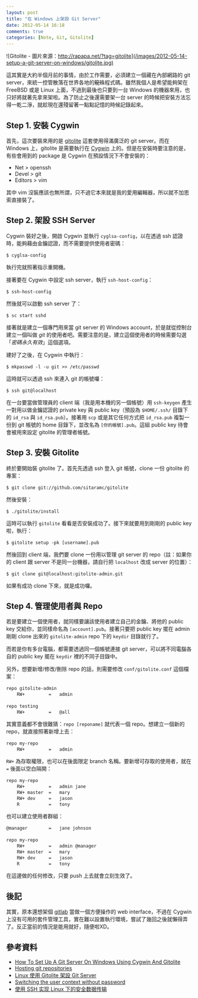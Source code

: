 ```yaml
---
layout: post
title: "在 Windows 上架設 Git Server"
date: 2012-05-14 16:18
comments: true
categories: [Note, Git, Gitolite]
---
```


![Gitolite - 圖片來源：http://rapapa.net/?tag=gitolite](/images/2012-05-14-setup-a-git-server-on-windows/gitolite.jpg)

這其實是大約半個月前的事情，由於工作需要，必須建立一個藏在內部網路的 git server，來統一控管散落在世界各地的<del>龍珠</del>程式碼。雖然我個人是希望能夠架在 FreeBSD 或是 Linux 上面，不過到最後也只要到一台 Windows 的機器來用，也只好將就著先拿來架啦。為了防止之後還需要架一台 server 的時候把安裝方法忘得一乾二淨，就趁現在還殘留著一點點記憶的時候記錄起來。

<!-- more -->

## Step 1. 安裝 Cygwin

首先，這次要裝來用的是 [gitolite](https://github.com/sitaramc/gitolite) 這套使用得滿廣泛的 git server。而在 Windows 上，gitolite 是需要執行在 [Cygwin](http://www.cygwin.com/) 上的。但是在安裝時要注意的是，有些會用到的 package 是 Cygwin 在預設情況下不會安裝的：

* Net > openssh
* Devel > git
* Editors > vim

其中 vim 沒裝應該也無所謂，只不過它本來就是我的愛用編輯器，所以就不加思索直接裝了。

## Step 2. 架設 SSH Server

Cygwin 裝好之後，開啟 Cygwin 並執行 `cyglsa-config`，以在透過 ssh 認證時，能夠藉由金鑰認證，而不需要提供使用者密碼：

    $ cyglsa-config

執行完就照著指示重開機。

接著要在 Cygwin 中設定 ssh server，執行 `ssh-host-config`：

    $ ssh-host-config

然後就可以啟動 ssh server 了：

    $ sc start sshd

接著就是建立一個專門用來當 git server 的 Windows account，於是就從控制台建立一個叫做 *git* 的使用者吧。需要注意的是，建立這個使用者的時候需要勾選「*密碼永久有效*」這個選項。

建好了之後，在 Cygwin 中執行：

    $ mkpasswd -l -u git >> /etc/passwd

這時就可以透過 ssh 來連入 git 的帳號囉：

    $ ssh git@localhost

在一台要當做管理員的 client 端（我是用本機的另一個帳號）用 `ssh-keygen` 產生一對用以做金鑰認證的 private key 與 public key（預設為 `$HOME/.ssh/` 目錄下的 `id_rsa` 與 `id_rsa.pub`）。接著用 `scp` 或是其它任何方式把 `id_rsa.pub` 複製一份到 git 帳號的 home 目錄下，並改名為 `[你的帳號].pub`。這組 public key 待會會被用來設定 gitolite 的管理者帳號。

## Step 3. 安裝 Gitolite

終於要開始裝 gitolite 了。首先先透過 ssh 登入 git 帳號，clone 一份 gitolite 的專案：

    $ git clone git://github.com/sitaramc/gitolite

然後安裝：

    $ ./gitolite/install

這時可以執行 `gitolite` 看看是否安裝成功了。接下來就要用到剛剛的 public key 啦，執行：

    $ gitolite setup -pk [username].pub

然後回到 client 端，我們要 clone 一份用以管理 git server 的 repo（註：如果你的 client 跟 server 不是同一台機器，請自行把 `localhost` 改成 server 的位置）：

    $ git clone git@localhost:gitolite-admin.git

如果有成功 clone 下來，就是成功囉。

## Step 4. 管理使用者與 Repo

若是要建立一個使用者，就同樣要讓該使用者建立自己的金鑰、將他的 public key 交給你，並同樣命名為 `[account].pub`。接著只要把 public key 擺在 admin 剛剛 clone 出來的 `gitolite-admin` repo 下的 `keydir` 目錄就行了。

而若是你有多台電腦，都需要透過同一個帳號連接 git server，可以將不同電腦各自的 public key 擺在 `keydir` 裡的不同子目錄中。

另外，想要新增/修改/刪除 repo 的話，則需要修改 `conf/gitolite.conf` 這個檔案：

```
repo gitolite-admin
    RW+         =   admin

repo testing
    RW+         =   @all
```

其實意義都不會很難猜：`repo [reponame]` 就代表一個 repo。想建立一個新的 repo，就直接照著新增上去：

```
repo my-repo
    RW+         =   admin
```

`RW+` 為存取權限，也可以在後面限定 branch 名稱。要新增可存取的使用者，就在 `=` 後面以空白隔開：

```
repo my-repo
    RW+         =   admin jane
    RW+ master  =   mary
    RW+ dev     =   jason
    R           =   tony
```

也可以建立使用者群組：

```
@manager        =   jane johnson

repo my-repo
    RW+         =   admin @manager
    RW+ master  =   mary
    RW+ dev     =   jason
    R           =   tony
```

在這邊做的任何修改，只要 push 上去就會立刻生效了。

## 後記

其實，原本還想架個 [gitlab](http://gitlabhq.com/) 當做一個方便操作的 web interface，不過在 Cygwin 上沒有可用的套件管理工具，實在難以設置執行環境，嘗試了幾回之後就懶得弄了。反正當前的情況是能用就好，隨便啦XD。

## 參考資料

* [How To Set Up A Git Server On Windows Using Cygwin And Gitolite](http://therightstuff.de/CommentView,guid,b969ea4d-8d2c-42af-9806-de3631f4df68.aspx)
* [Hosting git repositories](http://sitaramc.github.com/gitolite/index.html)
* [Linux 使用 Gitolite 架設 Git Server](http://blog.longwin.com.tw/2011/03/linux-gitolite-git-server-2011/)
* [Switching the user context without password](http://www.cygwin.com/cygwin-ug-net/ntsec.html#ntsec-nopasswd1)
* [使用 SSH 实现 Linux 下的安全数据传输](http://www.360doc.com/content/10/0111/15/146562_13261391.shtml)
